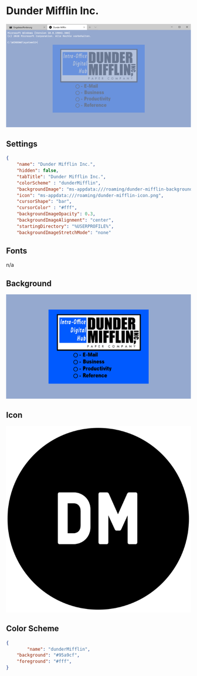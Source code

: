 # Dunder Mifflin Inc.

![Dunder Mifflin Inc.](images/dunder-mifflin.png)

## Settings

```json
{
	"name": "Dunder Mifflin Inc.",
	"hidden": false,
	"tabTitle": "Dunder Mifflin Inc.",
	"colorScheme" : "dunderMifflin",
	"backgroundImage": "ms-appdata:///roaming/dunder-mifflin-background.png",
	"icon": "ms-appdata:///roaming/dunder-mifflin-icon.png",
	"cursorShape": "bar",
	"cursorColor" : "#fff",
	"backgroundImageOpacity": 0.3,
	"backgroundImageAlignment": "center",
	"startingDirectory": "%USERPROFILE%",
	"backgroundImageStretchMode": "none"
```

## Fonts

n/a

## Background

![Dunder Mifflin Inc.](images/dunder-mifflin-background.png)

## Icon

![Dunder Mifflin Inc.](images/dunder-mifflin-icon.png)

## Color Scheme

```json
{
    	"name": "dunderMifflin",
	"background": "#95a9cf",
	"foreground": "#fff",
}
```
